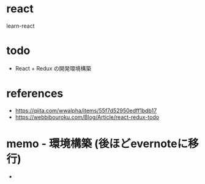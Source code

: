 # react
learn-react

# todo
- React + Redux の開発環境構築

# references
- https://qiita.com/wwalpha/items/55f7d52950edff1bdb17
- https://webbibouroku.com/Blog/Article/react-redux-todo

# memo - 環境構築 (後ほどevernoteに移行)
-
